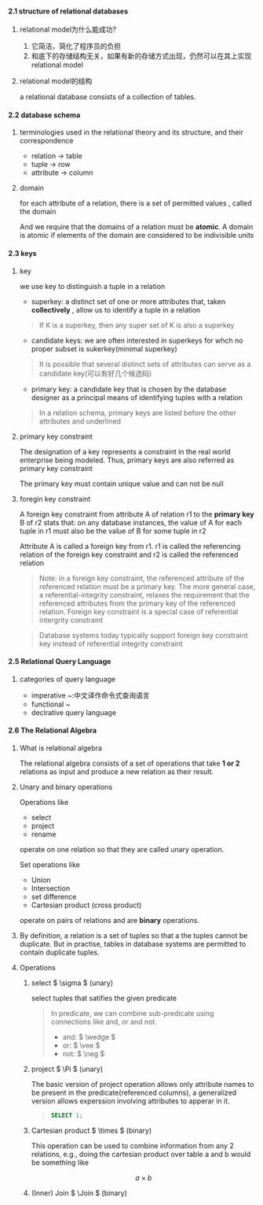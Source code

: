 #### 2.1 structure of relational databases
1. relational model为什么能成功?
    1. 它简洁，简化了程序员的负担
    2. 和底下的存储结构无关，如果有新的存储方式出现，仍然可以在其上实现relational
    model

2. relational model的结构
   
   a relational database consists of a collection of tables.

#### 2.2 database schema
1. terminologies used in the relational theory and its structure, and their correspondence

   * relation -> table
   * tuple -> row
   * attribute -> column

2. domain
   
   for each attribute of a relation, there is a set of permitted values , 
   called the domain

   And we require that the domains of a relation must be **atomic**. A domain is
   atomic if elements of the domain are considered to be indivisible units

#### 2.3 keys
1. key
  
   we use key to distinguish a tuple in a relation

   * superkey: a distinct set of one or more attributes that, taken **collectively**
   , allow us to identify a tuple in a relation
   > If K is a superkey, then any super set of K is also a superkey
   * candidate keys: we are often interested in superkeys for whch no proper 
   subset is sukerkey(minimal superkey)
   > It is possible that several distinct sets of attributes can serve as a candidate
   key(可以有好几个候选码)
   * primary key: a candidate key that is chosen by the database designer as a
   principal means of identifying tuples with a relation
   > In a relation schema, primary keys are listed before the other attributes
   and underlined

2. primary key constraint
   
   The designation of a key represents a constraint in the real world enterprise
   being modeled. Thus, primary keys are also referred as primary key constraint

   The primary key must contain unique value and can not be null

3. foregin key constraint

   A foreign key constraint from attribute A of relation r1 to the **primary key** B
   of r2 stats that: on any database instances, the value of A for each tuple in r1
   must also be the value of B for some tuple in r2

   Attribute A is called a foreign key from r1. r1 is called the referencing relation
   of the foreign key constraint and r2 is called the referenced relation

   > Note: in a foreign key constraint, the referenced attribute of the referenced 
   relation must be a primary key. The more general case, a referential-integrity
   constraint, relaxes the requirement that the referenced attributes from the
   primary key of the referenced relation. Foreign key constraint is a special
   case of referential intergrity constraint
   
   > Database systems today typically support foreign key constraint key instead
   of referential integrity constraint

#### 2.5 Relational Query Language
1. categories of query language
  
   * imperative ~:中文译作命令式查询语言
   * functional ~
   * declrative query language

#### 2.6 The Relational Algebra

1. What is relational algebra

   The relational algebra consists of a set of operations that take **1 or 2**
   relations as input and produce a new relation as their result.

2. Unary and binary operations

   Operations like 

   * select
   * project
   * rename

   operate on one relation so that they are called unary operation.

   Set operations like

   * Union
   * Intersection
   * set difference
   * Cartesian product (cross product)

   operate on pairs of relations and are **binary** operations.

3. By definition, a relation is a set of tuples so that a the tuples cannot
   be duplicate. But in practise, tables in database systems are permitted to
   contain duplicate tuples.

4. Operations

   1. select $ \sigma $ (unary)

      select tuples that satifies the given predicate

      > In predicate, we can combine sub-predicate using connections like and, 
      > or and not. 
      >
      > * and: $ \wedge $
      > * or: $ \vee $
      > * not: $ \neg $

   2. project $ \Pi $ (unary)
   
      The basic version of project operation allows only attribute names to be 
      present in the predicate(referenced columns), a generalized version allows 
      experssion involving attributes to apperar in it.

      > ```sql
      > SELECT 1;
      > ```

   3. Cartesian product $ \times $ (binary)

      This operation can be used to combine information from any 2 relations, e.g.,
      doing the cartesian product over table a and b would be something like

      $$ a \times b $$

   4. (Inner) Join $ \Join $ (binary)

